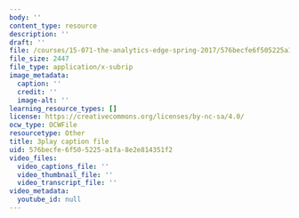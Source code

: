 ```yaml
---
body: ''
content_type: resource
description: ''
draft: ''
file: /courses/15-071-the-analytics-edge-spring-2017/576becfe6f505225a1fa8e2e814351f2_4bsc1II5KK0.vtt
file_size: 2447
file_type: application/x-subrip
image_metadata:
  caption: ''
  credit: ''
  image-alt: ''
learning_resource_types: []
license: https://creativecommons.org/licenses/by-nc-sa/4.0/
ocw_type: OCWFile
resourcetype: Other
title: 3play caption file
uid: 576becfe-6f50-5225-a1fa-8e2e814351f2
video_files:
  video_captions_file: ''
  video_thumbnail_file: ''
  video_transcript_file: ''
video_metadata:
  youtube_id: null
---
```

